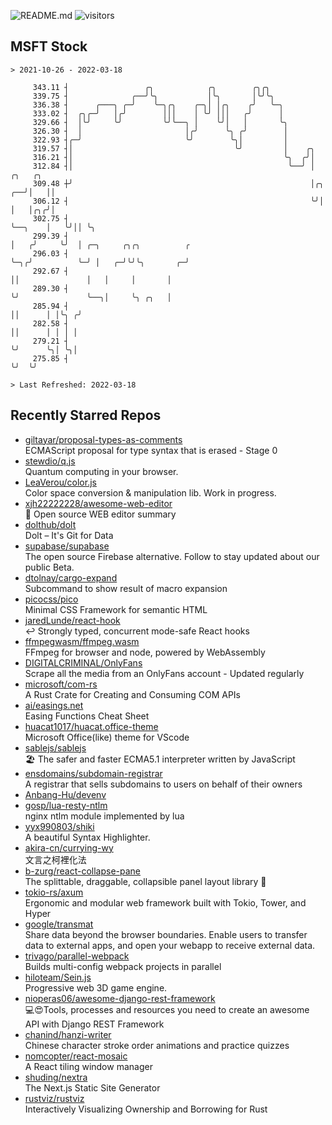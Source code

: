 ![README.md](https://github.com/Gerhut/Gerhut/workflows/README.md/badge.svg)
![visitors](https://visitors.vercel.app/Gerhut/Gerhut?token=8cf69d1f6813d272ef062726b6070c9be4ff72038cfe5a7ded7384a8da65d866)

## MSFT Stock

```
> 2021-10-26 - 2022-03-18

     343.11 ┤                 ╭╮            ╭╮        ╭╮╭╮                                                       
     339.75 ┤              ╭──╯╰╮           │╰╮       │╰╯╰╮                                                      
     336.38 ┤      ╭───╮ ╭─╯    ╰─╮╭╮    ╭─╮│ │╭╮    ╭╯   ╰─╮                                                    
     333.02 ┤  ╭╮╭─╯   │╭╯        │││    │ ╰╯ │││   ╭╯      │                                                    
     329.66 ┤  │╰╯     ╰╯         ╰╯╰──╮ │    ╰╯│   │       ╰╮                                                   
     326.30 ┤  │                       │╭╯      ╰╮ ╭╯        │                                                   
     322.93 ┤╭─╯                       ╰╯        ╰╮│         │                                                   
     319.57 ┤│                                    ╰╯         │    ╭╮                                             
     316.21 ┤│                                               ╰╮  ╭╯│                                             
     312.84 ┤│                                                ╰──╯ │            ╭╮   ╭╮                          
     309.48 ┼╯                                                     │╭╮       ╭──╯│   ││                          
     306.12 ┤                                                      ╰╯│       │   │╭╮╭╯│                          
     302.75 ┤                                                        ╰──╮    │   ╰╯││ ╰╮                         
     299.39 ┤                                                           │   ╭╯     ╰╯  │ ╭─╮     ╭╮╭╮          ╭ 
     296.03 ┤                                                           ╰─╮╭╯          ╰─╯ │   ╭─╯╰╯╰╮       ╭─╯ 
     292.67 ┤                                                             ││               │   │     │       │   
     289.30 ┤                                                             ╰╯               ╰──╮│     ╰╮ ╭╮   │   
     285.94 ┤                                                                                 ││      │ │╰╮ ╭╯   
     282.58 ┤                                                                                 ││      │ │ │ │    
     279.21 ┤                                                                                 ╰╯      ╰╮│ ╰╮│    
     275.85 ┤                                                                                          ╰╯  ╰╯    

> Last Refreshed: 2022-03-18
```

## Recently Starred Repos

- [giltayar/proposal-types-as-comments](https://github.com/giltayar/proposal-types-as-comments)  
  ECMAScript proposal for type syntax that is erased - Stage 0
- [stewdio/q.js](https://github.com/stewdio/q.js)  
  Quantum computing in your browser.
- [LeaVerou/color.js](https://github.com/LeaVerou/color.js)  
  Color space conversion & manipulation lib. Work in progress.
- [xjh22222228/awesome-web-editor](https://github.com/xjh22222228/awesome-web-editor)  
  🔨  Open source WEB editor summary
- [dolthub/dolt](https://github.com/dolthub/dolt)  
  Dolt – It's Git for Data
- [supabase/supabase](https://github.com/supabase/supabase)  
  The open source Firebase alternative. Follow to stay updated about our public Beta.
- [dtolnay/cargo-expand](https://github.com/dtolnay/cargo-expand)  
  Subcommand to show result of macro expansion
- [picocss/pico](https://github.com/picocss/pico)  
  Minimal CSS Framework for semantic HTML
- [jaredLunde/react-hook](https://github.com/jaredLunde/react-hook)  
  ↩ Strongly typed, concurrent mode-safe React hooks
- [ffmpegwasm/ffmpeg.wasm](https://github.com/ffmpegwasm/ffmpeg.wasm)  
  FFmpeg for browser and node, powered by WebAssembly
- [DIGITALCRIMINAL/OnlyFans](https://github.com/DIGITALCRIMINAL/OnlyFans)  
  Scrape all the media from an OnlyFans account - Updated regularly
- [microsoft/com-rs](https://github.com/microsoft/com-rs)  
  A Rust Crate for Creating and Consuming COM APIs
- [ai/easings.net](https://github.com/ai/easings.net)  
  Easing Functions Cheat Sheet
- [huacat1017/huacat.office-theme](https://github.com/huacat1017/huacat.office-theme)  
  Microsoft Office(like) theme for VScode
- [sablejs/sablejs](https://github.com/sablejs/sablejs)  
  🏖️ The safer and faster ECMA5.1 interpreter written by JavaScript
- [ensdomains/subdomain-registrar](https://github.com/ensdomains/subdomain-registrar)  
  A registrar that sells subdomains to users on behalf of their owners
- [Anbang-Hu/devenv](https://github.com/Anbang-Hu/devenv)  
- [gosp/lua-resty-ntlm](https://github.com/gosp/lua-resty-ntlm)  
  nginx ntlm module implemented by lua
- [yyx990803/shiki](https://github.com/yyx990803/shiki)  
  A beautiful Syntax Highlighter.
- [akira-cn/currying-wy](https://github.com/akira-cn/currying-wy)  
  文言之柯裡化法
- [b-zurg/react-collapse-pane](https://github.com/b-zurg/react-collapse-pane)  
  The splittable, draggable, collapsible panel layout library 🎉
- [tokio-rs/axum](https://github.com/tokio-rs/axum)  
  Ergonomic and modular web framework built with Tokio, Tower, and Hyper
- [google/transmat](https://github.com/google/transmat)  
  Share data beyond the browser boundaries. Enable users to transfer data to external apps, and open your webapp to receive external data.
- [trivago/parallel-webpack](https://github.com/trivago/parallel-webpack)  
  Builds multi-config webpack projects in parallel
- [hiloteam/Sein.js](https://github.com/hiloteam/Sein.js)  
  Progressive web 3D game engine.
- [nioperas06/awesome-django-rest-framework](https://github.com/nioperas06/awesome-django-rest-framework)  
   💻😍Tools, processes and resources you need to create an awesome API with Django REST Framework
- [chanind/hanzi-writer](https://github.com/chanind/hanzi-writer)  
  Chinese character stroke order animations and practice quizzes
- [nomcopter/react-mosaic](https://github.com/nomcopter/react-mosaic)  
  A React tiling window manager
- [shuding/nextra](https://github.com/shuding/nextra)  
  The Next.js Static Site Generator
- [rustviz/rustviz](https://github.com/rustviz/rustviz)  
  Interactively Visualizing Ownership and Borrowing for Rust
